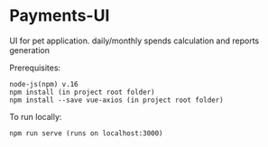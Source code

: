 # Payments-UI

UI for pet application. daily/monthly spends calculation and reports generation

Prerequisites:

    node-js(npm) v.16
    npm install (in project root folder)
    npm install --save vue-axios (in project root folder)
To run locally:

    npm run serve (runs on localhost:3000)
